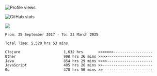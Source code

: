 ![Profile views](https://komarev.com/ghpvc/?username=liuchong)

![GitHub stats](https://github-readme-stats.vercel.app/api?username=liuchong&show_icons=true)

<img src="https://cr-skills-chart-widget.azurewebsites.net/api/api?username=liuchong&skills=Java,JavaScript,Python,Go,Rust,Zig&show-other-skills=true"/>

<!--START_SECTION:waka-->

```txt
From: 25 September 2017 - To: 23 March 2025

Total Time: 5,520 hrs 53 mins

Clojure                    1,632 hrs       >>>>>>>------------------   29.56 %
Other                      908 hrs 36 mins >>>>---------------------   16.46 %
Java                       854 hrs 29 mins >>>>---------------------   15.48 %
JavaScript                 485 hrs 26 mins >>-----------------------   08.79 %
Go                         478 hrs 56 mins >>-----------------------   08.68 %
```

<!--END_SECTION:waka-->

